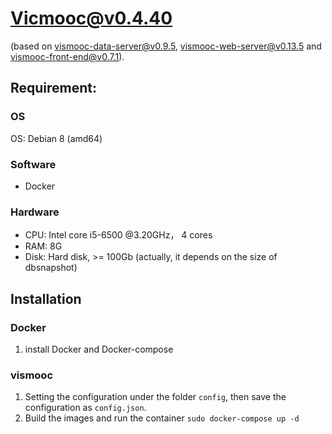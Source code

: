 # Vicmooc@v0.4.40

(based on [vismooc-data-server@v0.9.5](https://github.com/HKUST-VISLab/vismooc-data-server-haha/releases/tag/v0.9.5), 
[vismooc-web-server@v0.13.5](https://github.com/HKUST-VISLab/vismooc-web-server-haha/releases/tag/v0.13.5) and
[vismooc-front-end@v0.7.1](https://github.com/HKUST-VISLab/vismooc-front-end-haha/releases/tag/v0.7.1)).

## Requirement:

### OS
OS: Debian 8 (amd64)

### Software
- Docker

### Hardware
- CPU: Intel core i5-6500 @3.20GHz， 4 cores
- RAM: 8G
- Disk: Hard disk, >= 100Gb (actually, it depends on the size of dbsnapshot)

## Installation

### Docker
1. install Docker and Docker-compose

### vismooc
1. Setting the configuration under the folder `config`, then save the configuration as `config.json`.
2. Build the images and run the container `sudo docker-compose up -d`
